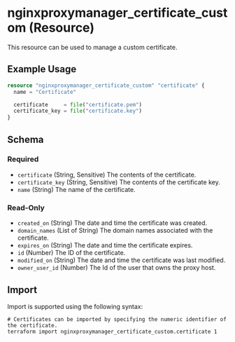 ﻿---
# generated by https://github.com/hashicorp/terraform-plugin-docs
page_title: "nginxproxymanager_certificate_custom Resource - nginxproxymanager"
subcategory: "SSL Certificates"
description: |-
  This resource can be used to manage a custom certificate.
---

# nginxproxymanager_certificate_custom (Resource)

This resource can be used to manage a custom certificate.


## Example Usage

```terraform
resource "nginxproxymanager_certificate_custom" "certificate" {
  name = "Certificate"

  certificate     = file("certificate.pem")
  certificate_key = file("certificate.key")
}
```

<!-- schema generated by tfplugindocs -->
## Schema

### Required

- `certificate` (String, Sensitive) The contents of the certificate.
- `certificate_key` (String, Sensitive) The contents of the certificate key.
- `name` (String) The name of the certificate.

### Read-Only

- `created_on` (String) The date and time the certificate was created.
- `domain_names` (List of String) The domain names associated with the certificate.
- `expires_on` (String) The date and time the certificate expires.
- `id` (Number) The ID of the certificate.
- `modified_on` (String) The date and time the certificate was last modified.
- `owner_user_id` (Number) The Id of the user that owns the proxy host.

## Import

Import is supported using the following syntax:

```shell
# Certificates can be imported by specifying the numeric identifier of the certificate.
terraform import nginxproxymanager_certificate_custom.certificate 1
```
